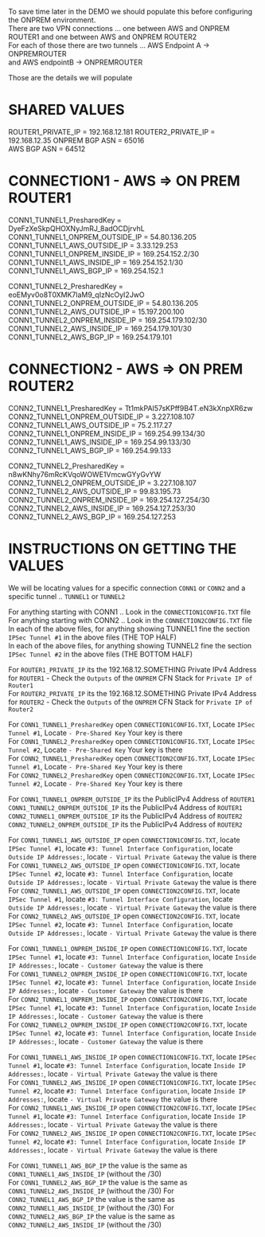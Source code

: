 To save time later in the DEMO we should populate this before configuring the ONPREM environment.  
There are two VPN connections ... one between AWS and ONPREM ROUTER1 and one between AWS and ONPREM ROUTER2  
For each of those there are two tunnels ... AWS Endpoint A -> ONPREMROUTER  
and AWS endpointB -> ONPREMROUTER  

Those are the details we will populate  

# SHARED VALUES

ROUTER1_PRIVATE_IP                  =  192.168.12.181
ROUTER2_PRIVATE_IP                  =  192.168.12.35
ONPREM BGP ASN                      = 65016  
AWS BGP ASN                         = 64512  

# CONNECTION1 - AWS => ON PREM ROUTER1

CONN1_TUNNEL1_PresharedKey          =  DyeFzXeSkpQHOXNyJmRJ_8adOCDjrvhL
CONN1_TUNNEL1_ONPREM_OUTSIDE_IP     =  54.80.136.205
CONN1_TUNNEL1_AWS_OUTSIDE_IP        =  3.33.129.253
CONN1_TUNNEL1_ONPREM_INSIDE_IP      =  169.254.152.2/30
CONN1_TUNNEL1_AWS_INSIDE_IP         =  169.254.152.1/30
CONN1_TUNNEL1_AWS_BGP_IP            =  169.254.152.1

CONN1_TUNNEL2_PresharedKey          =  eoEMyv0o8T0XMK7laM9_qIzNcOyI2JwO
CONN1_TUNNEL2_ONPREM_OUTSIDE_IP     =  54.80.136.205
CONN1_TUNNEL2_AWS_OUTSIDE_IP        =  15.197.200.100
CONN1_TUNNEL2_ONPREM_INSIDE_IP      =  169.254.179.102/30
CONN1_TUNNEL2_AWS_INSIDE_IP         =  169.254.179.101/30
CONN1_TUNNEL2_AWS_BGP_IP            =  169.254.179.101

# CONNECTION2 - AWS => ON PREM ROUTER2

CONN2_TUNNEL1_PresharedKey          =  Tt1mkPAI57sKPff9B4T.eN3kXnpXR6zw
CONN2_TUNNEL1_ONPREM_OUTSIDE_IP     =  3.227.108.107
CONN2_TUNNEL1_AWS_OUTSIDE_IP        =  75.2.117.27
CONN2_TUNNEL1_ONPREM_INSIDE_IP      =  169.254.99.134/30
CONN2_TUNNEL1_AWS_INSIDE_IP         =  169.254.99.133/30
CONN2_TUNNEL1_AWS_BGP_IP            =  169.254.99.133

CONN2_TUNNEL2_PresharedKey          =  n8wKNhy76mRcKVqoWOWE1VmcwGYyGvYW
CONN2_TUNNEL2_ONPREM_OUTSIDE_IP     =  3.227.108.107
CONN2_TUNNEL2_AWS_OUTSIDE_IP        =  99.83.195.73
CONN2_TUNNEL2_ONPREM_INSIDE_IP      =  169.254.127.254/30
CONN2_TUNNEL2_AWS_INSIDE_IP         =  169.254.127.253/30
CONN2_TUNNEL2_AWS_BGP_IP            =  169.254.127.253

# INSTRUCTIONS ON GETTING THE VALUES

We will be locating values for a specific connection `CONN1` or `CONN2` and a specific tunnel .. `TUNNEL1` or `TUNNEL2`  

For anything starting with CONN1 .. Look in the `CONNECTION1CONFIG.TXT` file  
For anything starting with CONN2 .. Look in the `CONNECTION2CONFIG.TXT` file  
In each of the above files, for anything showing TUNNEL1 fine the section `IPSec Tunnel #1` in the above files (THE TOP HALF)  
In each of the above files, for anything showing TUNNEL2 fine the section `IPSec Tunnel #2` in the above files (THE BOTTOM HALF)  

For `ROUTER1_PRIVATE_IP` its the 192.168.12.SOMETHING Private IPv4 Address for `ROUTER1` - Check the `Outputs` of the `ONPREM` CFN Stack for `Private IP of Router1`  
For `ROUTER2_PRIVATE_IP` its the 192.168.12.SOMETHING Private IPv4 Address for `ROUTER2` - Check the `Outputs` of the `ONPREM` CFN Stack for `Private IP of Router2`  

For `CONN1_TUNNEL1_PresharedKey` open `CONNECTION1CONFIG.TXT`, Locate `IPSec Tunnel #1`, Locate `- Pre-Shared Key` Your key is there  
For `CONN1_TUNNEL2_PresharedKey` open `CONNECTION1CONFIG.TXT`, Locate `IPSec Tunnel #2`, Locate `- Pre-Shared Key` Your key is there  
For `CONN2_TUNNEL1_PresharedKey` open `CONNECTION2CONFIG.TXT`, Locate `IPSec Tunnel #1`, Locate `- Pre-Shared Key` Your key is there  
For `CONN2_TUNNEL2_PresharedKey` open `CONNECTION2CONFIG.TXT`, Locate `IPSec Tunnel #2`, Locate `- Pre-Shared Key` Your key is there  

For `CONN1_TUNNEL1_ONPREM_OUTSIDE_IP` its the PublicIPv4 Address of `ROUTER1`  
    `CONN1_TUNNEL2_ONPREM_OUTSIDE_IP` its the PublicIPv4 Address of `ROUTER1`  
    `CONN2_TUNNEL1_ONPREM_OUTSIDE_IP` its the PublicIPv4 Address of `ROUTER2`  
    `CONN2_TUNNEL2_ONPREM_OUTSIDE_IP` its the PublicIPv4 Address of `ROUTER2`  

For `CONN1_TUNNEL1_AWS_OUTSIDE_IP` open `CONNECTION1CONFIG.TXT`, locate `IPSec Tunnel #1`, locate `#3: Tunnel Interface Configuration`, locate `Outside IP Addresses:`, locate `- Virtual Private Gateway` the value is there  
For `CONN1_TUNNEL2_AWS_OUTSIDE_IP` open `CONNECTION1CONFIG.TXT`, locate `IPSec Tunnel #2`, locate `#3: Tunnel Interface Configuration`, locate `Outside IP Addresses:`, locate `- Virtual Private Gateway` the value is there  
For `CONN2_TUNNEL1_AWS_OUTSIDE_IP` open `CONNECTION2CONFIG.TXT`, locate `IPSec Tunnel #1`, locate `#3: Tunnel Interface Configuration`, locate `Outside IP Addresses:`, locate `- Virtual Private Gateway` the value is there  
For `CONN2_TUNNEL2_AWS_OUTSIDE_IP` open `CONNECTION2CONFIG.TXT`, locate `IPSec Tunnel #2`, locate `#3: Tunnel Interface Configuration`, locate `Outside IP Addresses:`, locate `- Virtual Private Gateway` the value is there  

For `CONN1_TUNNEL1_ONPREM_INSIDE_IP` open `CONNECTION1CONFIG.TXT`, locate `IPSec Tunnel #1`, locate `#3: Tunnel Interface Configuration`, locate `Inside IP Addresses:`, locate `- Customer Gateway` the value is there  
For `CONN1_TUNNEL2_ONPREM_INSIDE_IP` open `CONNECTION1CONFIG.TXT`, locate `IPSec Tunnel #2`, locate `#3: Tunnel Interface Configuration`, locate `Inside IP Addresses:`, locate `- Customer Gateway` the value is there  
For `CONN2_TUNNEL1_ONPREM_INSIDE_IP` open `CONNECTION2CONFIG.TXT`, locate `IPSec Tunnel #1`, locate `#3: Tunnel Interface Configuration`, locate `Inside IP Addresses:`, locate `- Customer Gateway` the value is there  
For `CONN2_TUNNEL2_ONPREM_INSIDE_IP` open `CONNECTION2CONFIG.TXT`, locate `IPSec Tunnel #2`, locate `#3: Tunnel Interface Configuration`, locate `Inside IP Addresses:`, locate `- Customer Gateway` the value is there  

For `CONN1_TUNNEL1_AWS_INSIDE_IP` open `CONNECTION1CONFIG.TXT`, locate `IPSec Tunnel #1`, locate `#3: Tunnel Interface Configuration`, locate `Inside IP Addresses:`, locate `- Virtual Private Gateway` the value is there  
For `CONN1_TUNNEL2_AWS_INSIDE_IP` open `CONNECTION1CONFIG.TXT`, locate `IPSec Tunnel #2`, locate `#3: Tunnel Interface Configuration`, locate `Inside IP Addresses:`, locate `- Virtual Private Gateway` the value is there  
For `CONN2_TUNNEL1_AWS_INSIDE_IP` open `CONNECTION2CONFIG.TXT`, locate `IPSec Tunnel #1`, locate `#3: Tunnel Interface Configuration`, locate `Inside IP Addresses:`, locate `- Virtual Private Gateway` the value is there  
For `CONN2_TUNNEL2_AWS_INSIDE_IP` open `CONNECTION2CONFIG.TXT`, locate `IPSec Tunnel #2`, locate `#3: Tunnel Interface Configuration`, locate `Inside IP Addresses:`, locate `- Virtual Private Gateway` the value is there  

For `CONN1_TUNNEL1_AWS_BGP_IP` the value is the same as `CONN1_TUNNEL1_AWS_INSIDE_IP`  (without the /30)  
For `CONN1_TUNNEL2_AWS_BGP_IP` the value is the same as `CONN1_TUNNEL2_AWS_INSIDE_IP`  (without the /30)
For `CONN2_TUNNEL1_AWS_BGP_IP` the value is the same as `CONN2_TUNNEL1_AWS_INSIDE_IP`  (without the /30)
For `CONN2_TUNNEL2_AWS_BGP_IP` the value is the same as `CONN2_TUNNEL2_AWS_INSIDE_IP`  (without the /30)
